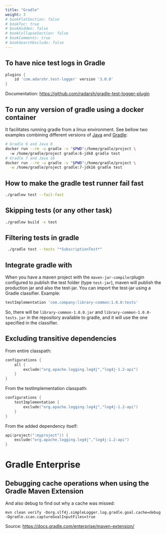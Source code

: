 ```yaml
---
title: "Gradle"
weight: 3
# bookFlatSection: false
# bookToc: true
# bookHidden: false
# bookCollapseSection: false
# bookComments: true
# bookSearchExclude: false
---
```


## To have nice test logs in Gradle

``` groovy
plugins {
    id 'com.adarshr.test-logger' version '3.0.0'
}
```
Documentation: https://github.com/radarsh/gradle-test-logger-plugin

## To run any version of gradle using a docker container
It facilitates running gradle from a linux environment. See bellow two examples combining different versions of [Java](../java/) and [Gradle](../gradle/):
``` bash
# Gradle 6 and Java 8
docker run --rm -u gradle -v "$PWD":/home/gradle/project \ 
  -w /home/gradle/project gradle:6-jdk8 gradle test
# Gradle 7 and Java 16
docker run --rm -u gradle -v "$PWD":/home/gradle/project \
  -w /home/gradle/project gradle:7-jdk16 gradle test
```

## How to make the gradle test runner fail fast
``` bash
./gradlew test --fail-fast
```

## Skipping tests (or any other task)
``` bash
./gradlew build -x test
```

## Filtering tests in gradle
``` bash
 ./gradle test --tests "*SubscriptionTest*"

```
## Integrate gradle with
When you have a maven project with the `maven-jar-compiler`plugin configured to publish the test folder (type `test-jar`), maven will publish the production jar and also the test-jar. You can import the test-jar  using a Gradle classifier. Example:

``` groovy
testImplementation 'com.company:library-common:1.0.0:tests'
```
So, there will be `library-common-1.0.0.jar` and `library-common-1.0.0-tests.jar` in the repository available to gradle, and it will use the one specified in the classifier.

## Excluding transitive dependencies

From entire classpath:

``` kotlin
configurations {
    all {
        exclude("org.apache.logging.log4j","log4j-1.2-api")
    }
}
```

From the testImplementation classpath:

``` kotlin
configurations {
    testImplementation {
        exclude("org.apache.logging.log4j","log4j-1.2-api")
    }
}
```

From the added dependency itself:

``` kotlin
api(project(":myproject")) {
    exclude("org.apache.logging.log4j","log4j-1.2-api")
}
```

# Gradle Enterprise
## Debugging cache operations when using the Gradle Maven Extension
And also debug to find out why a cache was missed:

```
mvn clean verify -Dorg.slf4j.simpleLogger.log.gradle.goal.cache=debug  -Dgradle.scan.captureGoalInputFiles=true
```
Source: https://docs.gradle.com/enterprise/maven-extension/
